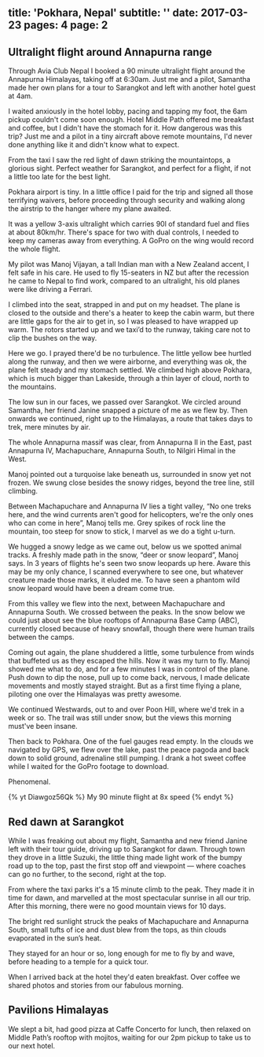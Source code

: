 title: 'Pokhara, Nepal'
subtitle: ''
date: 2017-03-23
pages: 4
page: 2
---

## Ultralight flight around Annapurna range

Through Avia Club Nepal I booked a 90 minute ultralight flight around the Annapurna Himalayas, taking off at 6:30am. Just me and a pilot, Samantha made her own plans for a tour to Sarangkot and left with another hotel guest at 4am.

I waited anxiously in the hotel lobby, pacing and tapping my foot, the 6am pickup couldn't come soon enough. Hotel Middle Path offered me breakfast and coffee, but I didn't have the stomach for it. How dangerous was this trip? Just me and a pilot in a tiny aircraft above remote mountains, I'd never done anything like it and didn't know what to expect.

From the taxi I saw the red light of dawn striking the mountaintops, a glorious sight. Perfect weather for Sarangkot, and perfect for a flight, if not a little too late for the best light.

Pokhara airport is tiny. In a little office I paid for the trip and signed all those terrifying waivers, before proceeding through security and walking along the airstrip to the hanger where my plane awaited.

It was a yellow 3-axis ultralight which carries 90l of standard fuel and flies at about 80km/hr. There's space for two with dual controls, I needed to keep my cameras away from everything. A GoPro on the wing would record the whole flight.

My pilot was Manoj Vijayan, a tall Indian man with a New Zealand accent, I felt safe in his care. He used to fly 15-seaters in NZ but after the recession he came to Nepal to find work, compared to an ultralight, his old planes were like driving a Ferrari.

I climbed into the seat, strapped in and put on my headset. The plane is closed to the outside and there's a heater to keep the cabin warm, but there are little gaps for the air to get in, so I was pleased to have wrapped up warm. The rotors started up and we taxi’d to the runway, taking care not to clip the bushes on the way.

Here we go. I prayed there'd be no turbulence. The little yellow bee hurtled along the runway, and then we were airborne, and everything was ok, the plane felt steady and my stomach settled. We climbed high above Pokhara, which is much bigger than Lakeside, through a thin layer of cloud, north to the mountains.

The low sun in our faces, we passed over Sarangkot. We circled around Samantha, her friend Janine snapped a picture of me as we flew by. Then onwards we continued, right up to the Himalayas, a route that takes days to trek, mere minutes by air.

The whole Annapurna massif was clear, from Annapurna II in the East, past Annapurna IV, Machapuchare, Annapurna South, to Nilgiri Himal in the West.

Manoj pointed out a turquoise lake beneath us, surrounded in snow yet not frozen. We swung close besides the snowy ridges, beyond the tree line, still climbing.

Between Machapuchare and Annapurna IV lies a tight valley, “No one treks here, and the wind currents aren't good for helicopters, we're the only ones who can come in here”, Manoj tells me. Grey spikes of rock line the mountain, too steep for snow to stick, I marvel as we do a tight u-turn.

We hugged a snowy ledge as we came out, below us we spotted animal tracks. A freshly made path in the snow, “deer or snow leopard”, Manoj says. In 3 years of flights he's seen two snow leopards up here. Aware this may be my only chance, I scanned everywhere to see one, but whatever creature made those marks, it eluded me. To have seen a phantom wild snow leopard would have been a dream come true.

From this valley we flew into the next, between Machapuchare and Annapurna South. We crossed between the peaks. In the snow below we could just about see the blue rooftops of Annapurna Base Camp (ABC), currently closed because of heavy snowfall, though there were human trails between the camps.

Coming out again, the plane shuddered a little, some turbulence from winds that buffeted us as they escaped the hills. Now it was my turn to fly. Manoj showed me what to do, and for a few minutes I was in control of the plane. Push down to dip the nose, pull up to come back, nervous, I made delicate movements and mostly stayed straight. But as a first time flying a plane, piloting one over the Himalayas was pretty awesome.

We continued Westwards, out to and over Poon Hill, where we'd trek in a week or so. The trail was still under snow, but the views this morning must've been insane.

Then back to Pokhara. One of the fuel gauges read empty. In the clouds we navigated by GPS, we flew over the lake, past the peace pagoda and back down to solid ground, adrenaline still pumping. I drank a hot sweet coffee while I waited for the GoPro footage to download.

Phenomenal.

{% yt Diawgoz56Qk %}
My 90 minute flight at 8x speed
{% endyt %}

## Red dawn at Sarangkot

While I was freaking out about my flight, Samantha and new friend Janine left with their tour guide, driving up to Sarangkot for dawn. Through town they drove in a little Suzuki, the little thing made light work of the bumpy road up to the top, past the first stop off and viewpoint — where coaches can go no further, to the second, right at the top.

From where the taxi parks it's a 15 minute climb to the peak. They made it in time for dawn, and marvelled at the most spectacular sunrise in all our trip. After this morning, there were no good mountain views for 10 days.

The bright red sunlight struck the peaks of Machapuchare and Annapurna South, small tufts of ice and dust blew from the tops, as thin clouds evaporated in the sun’s heat.

They stayed for an hour or so, long enough for me to fly by and wave, before heading to a temple for a quick tour.

When I arrived back at the hotel they'd eaten breakfast. Over coffee we shared photos and stories from our fabulous morning.

## Pavilions Himalayas

We slept a bit, had good pizza at Caffe Concerto for lunch, then relaxed on Middle Path’s rooftop  with mojitos, waiting for our 2pm pickup to take us to our next hotel.
